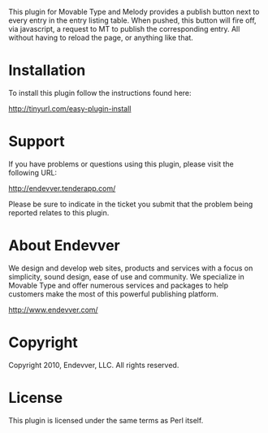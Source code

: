 This plugin for Movable Type and Melody provides a publish button next to 
every entry in the entry listing table. When pushed, this button will fire
off, via javascript, a request to MT to publish the corresponding entry.
All without having to reload the page, or anything like that. 

# Installation

To install this plugin follow the instructions found here:

http://tinyurl.com/easy-plugin-install

# Support

If you have problems or questions using this plugin, please visit the
following URL:

http://endevver.tenderapp.com/

Please be sure to indicate in the ticket you submit that the problem being
reported relates to this plugin.

# About Endevver

We design and develop web sites, products and services with a focus on 
simplicity, sound design, ease of use and community. We specialize in 
Movable Type and offer numerous services and packages to help customers 
make the most of this powerful publishing platform.

http://www.endevver.com/

# Copyright

Copyright 2010, Endevver, LLC. All rights reserved.

# License

This plugin is licensed under the same terms as Perl itself.
